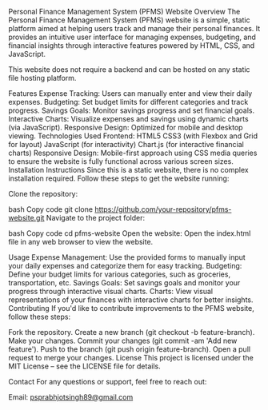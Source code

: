 Personal Finance Management System (PFMS) Website
Overview
The Personal Finance Management System (PFMS) website is a simple, static platform aimed at helping users track and manage their personal finances. It provides an intuitive user interface for managing expenses, budgeting, and financial insights through interactive features powered by HTML, CSS, and JavaScript.

This website does not require a backend and can be hosted on any static file hosting platform.

Features
Expense Tracking: Users can manually enter and view their daily expenses.
Budgeting: Set budget limits for different categories and track progress.
Savings Goals: Monitor savings progress and set financial goals.
Interactive Charts: Visualize expenses and savings using dynamic charts (via JavaScript).
Responsive Design: Optimized for mobile and desktop viewing.
Technologies Used
Frontend:
HTML5
CSS3 (with Flexbox and Grid for layout)
JavaScript (for interactivity)
Chart.js (for interactive financial charts)
Responsive Design: Mobile-first approach using CSS media queries to ensure the website is fully functional across various screen sizes.
Installation Instructions
Since this is a static website, there is no complex installation required. Follow these steps to get the website running:

Clone the repository:

bash
Copy code
git clone https://github.com/your-repository/pfms-website.git
Navigate to the project folder:

bash
Copy code
cd pfms-website
Open the website: Open the index.html file in any web browser to view the website.

Usage
Expense Management: Use the provided forms to manually input your daily expenses and categorize them for easy tracking.
Budgeting: Define your budget limits for various categories, such as groceries, transportation, etc.
Savings Goals: Set savings goals and monitor your progress through interactive visual charts.
Charts: View visual representations of your finances with interactive charts for better insights.
Contributing
If you'd like to contribute improvements to the PFMS website, follow these steps:

Fork the repository.
Create a new branch (git checkout -b feature-branch).
Make your changes.
Commit your changes (git commit -am 'Add new feature').
Push to the branch (git push origin feature-branch).
Open a pull request to merge your changes.
License
This project is licensed under the MIT License – see the LICENSE file for details.

Contact
For any questions or support, feel free to reach out:

Email: psprabhjotsingh89@gmail.com
